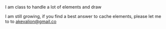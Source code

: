 I am class to handle a lot of elements and draw

I am still growing, if you find a best answer to cache elements, please let me to to akevalion@gmail.co